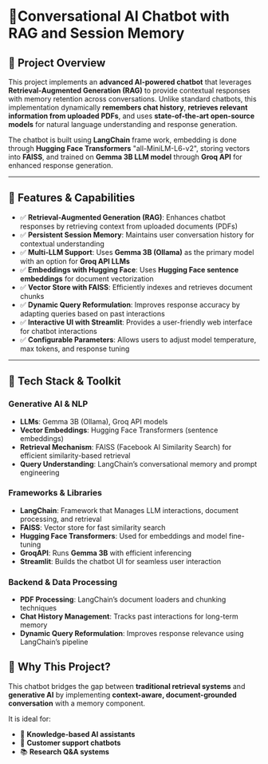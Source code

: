 # 🧠Conversational AI Chatbot with RAG and Session Memory

## 📌 Project Overview
This project implements an **advanced AI-powered chatbot** that leverages **Retrieval-Augmented Generation (RAG)** to provide contextual responses with memory retention across conversations. Unlike standard chatbots, this implementation dynamically **remembers chat history**, **retrieves relevant information from uploaded PDFs**, and uses **state-of-the-art open-source models** for natural language understanding and response generation.

The chatbot is built using **LangChain** frame work, embedding is done through **Hugging Face Transformers** "all-MiniLM-L6-v2", storing vectors into  **FAISS**, and trained on **Gemma 3B LLM model** through **Groq API** for enhanced response generation.

---

## 🚀 Features & Capabilities
- ✅ **Retrieval-Augmented Generation (RAG)**: Enhances chatbot responses by retrieving context from uploaded documents (PDFs)  
- ✅ **Persistent Session Memory**: Maintains user conversation history for contextual understanding  
- ✅ **Multi-LLM Support**: Uses **Gemma 3B (Ollama)** as the primary model with an option for **Groq API LLMs**  
- ✅ **Embeddings with Hugging Face**: Uses **Hugging Face sentence embeddings** for document vectorization  
- ✅ **Vector Store with FAISS**: Efficiently indexes and retrieves document chunks  
- ✅ **Dynamic Query Reformulation**: Improves response accuracy by adapting queries based on past interactions  
- ✅ **Interactive UI with Streamlit**: Provides a user-friendly web interface for chatbot interactions  
- ✅ **Configurable Parameters**: Allows users to adjust model temperature, max tokens, and response tuning  

---

## 🔧 **Tech Stack & Toolkit**
### **Generative AI & NLP**
- **LLMs**: Gemma 3B (Ollama), Groq API models  
- **Vector Embeddings**: Hugging Face Transformers (sentence embeddings)  
- **Retrieval Mechanism**: FAISS (Facebook AI Similarity Search) for efficient similarity-based retrieval  
- **Query Understanding**: LangChain’s conversational memory and prompt engineering  

### **Frameworks & Libraries**
- **LangChain**: Framework that Manages LLM interactions, document processing, and retrieval  
- **FAISS**: Vector store for fast similarity search  
- **Hugging Face Transformers**: Used for embeddings and model fine-tuning  
- **GroqAPI**: Runs **Gemma 3B** with efficient inferencing  
- **Streamlit**: Builds the chatbot UI for seamless user interaction  

### **Backend & Data Processing**
- **PDF Processing**: LangChain’s document loaders and chunking techniques  
- **Chat History Management**: Tracks past interactions for long-term memory  
- **Dynamic Query Reformulation**: Improves response relevance using LangChain’s pipeline

## 🎯 Why This Project?

This chatbot bridges the gap between **traditional retrieval systems** and **generative AI** by implementing **context-aware, document-grounded conversation** with a memory component. 

It is ideal for:
- 🧠 **Knowledge-based AI assistants**
- 💬 **Customer support chatbots**
- 📚 **Research Q&A systems**



